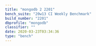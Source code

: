 ```yaml
---
title: "mongodb 2 2201"
bench_suite: "20w13 CI Weekly Benchmark"
build_number: "2201"
dbprofile: "mongodb"
classifier: ""
date: 2020-03-23T03:34:36
type: "bench"
---
```

